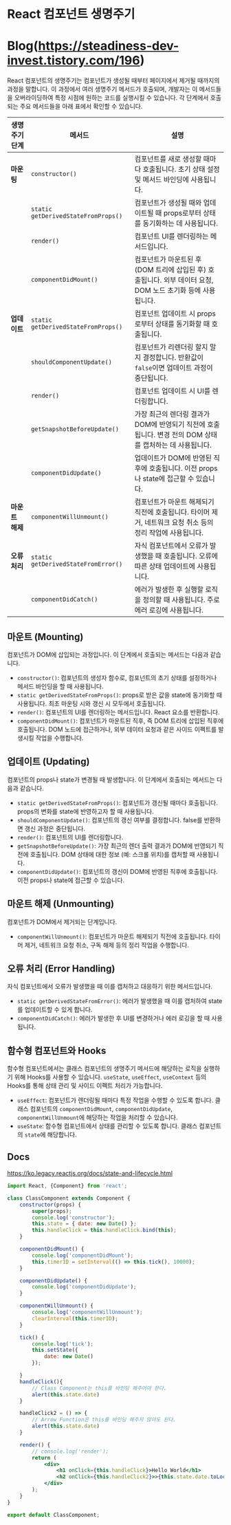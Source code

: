 # React 컴포넌트 생명주기
# Blog(https://steadiness-dev-invest.tistory.com/196)

React 컴포넌트의 생명주기는 컴포넌트가 생성될 때부터 페이지에서 제거될 때까지의 과정을 말합니다. 이 과정에서 여러 생명주기 메서드가 호출되며, 개발자는 이 메서드들을 오버라이딩하여 특정 시점에 원하는 코드를 실행시킬 수 있습니다. 
각 단계에서 호출되는 주요 메서드들을 아래 표에서 확인할 수 있습니다.

| 생명주기 단계   | 메서드                                         | 설명                                                                                                  |
|------------|--------------------------------------------|-----------------------------------------------------------------------------------------------------|
| **마운팅**     | `constructor()`                            | 컴포넌트를 새로 생성할 때마다 호출됩니다. 초기 상태 설정 및 메서드 바인딩에 사용됩니다.                     |
|            | `static getDerivedStateFromProps()`        | 컴포넌트가 생성될 때와 업데이트될 때 props로부터 상태를 동기화하는 데 사용됩니다.                       |
|            | `render()`                                 | 컴포넌트 UI를 렌더링하는 메서드입니다.                                                              |
|            | `componentDidMount()`                      | 컴포넌트가 마운트된 후 (DOM 트리에 삽입된 후) 호출됩니다. 외부 데이터 요청, DOM 노드 초기화 등에 사용됩니다. |
| **업데이트**   | `static getDerivedStateFromProps()`        | 컴포넌트 업데이트 시 props로부터 상태를 동기화할 때 호출됩니다.                                          |
|            | `shouldComponentUpdate()`                  | 컴포넌트가 리렌더링 할지 말지 결정합니다. 반환값이 `false`이면 업데이트 과정이 중단됩니다.                    |
|            | `render()`                                 | 컴포넌트 업데이트 시 UI를 렌더링합니다.                                                             |
|            | `getSnapshotBeforeUpdate()`                | 가장 최근의 렌더링 결과가 DOM에 반영되기 직전에 호출됩니다. 변경 전의 DOM 상태를 캡처하는 데 사용됩니다.        |
|            | `componentDidUpdate()`                     | 업데이트가 DOM에 반영된 직후에 호출됩니다. 이전 props나 state에 접근할 수 있습니다.                        |
| **마운트 해제** | `componentWillUnmount()`                   | 컴포넌트가 마운트 해제되기 직전에 호출됩니다. 타이머 제거, 네트워크 요청 취소 등의 정리 작업에 사용됩니다.       |
| **오류 처리**  | `static getDerivedStateFromError()`        | 자식 컴포넌트에서 오류가 발생했을 때 호출됩니다. 오류에 따른 상태 업데이트에 사용됩니다.                     |
|            | `componentDidCatch()`                      | 에러가 발생한 후 실행할 로직을 정의할 때 사용됩니다. 주로 에러 로깅에 사용됩니다.                          |


## 마운트 (Mounting)

컴포넌트가 DOM에 삽입되는 과정입니다. 이 단계에서 호출되는 메서드는 다음과 같습니다.

- `constructor()`: 컴포넌트의 생성자 함수로, 컴포넌트의 초기 상태를 설정하거나 메서드 바인딩을 할 때 사용됩니다.
- `static getDerivedStateFromProps()`: props로 받은 값을 state에 동기화할 때 사용됩니다. 최초 마운팅 시와 갱신 시 모두에서 호출됩니다.
- `render()`: 컴포넌트의 UI를 렌더링하는 메서드입니다. React 요소를 반환합니다.
- `componentDidMount()`: 컴포넌트가 마운트된 직후, 즉 DOM 트리에 삽입된 직후에 호출됩니다. DOM 노드에 접근하거나, 외부 데이터 요청과 같은 사이드 이펙트를 발생시킬 작업을 수행합니다.

## 업데이트 (Updating)

컴포넌트의 props나 state가 변경될 때 발생합니다. 이 단계에서 호출되는 메서드는 다음과 같습니다.

- `static getDerivedStateFromProps()`: 컴포넌트가 갱신될 때마다 호출됩니다. props의 변화를 state에 반영하고자 할 때 사용됩니다.
- `shouldComponentUpdate()`: 컴포넌트의 갱신 여부를 결정합니다. false를 반환하면 갱신 과정은 중단됩니다.
- `render()`: 컴포넌트의 UI를 렌더링합니다.
- `getSnapshotBeforeUpdate()`: 가장 최근의 렌더 출력 결과가 DOM에 반영되기 직전에 호출됩니다. DOM 상태에 대한 정보 (예: 스크롤 위치)를 캡처할 때 사용됩니다.
- `componentDidUpdate()`: 컴포넌트의 갱신이 DOM에 반영된 직후에 호출됩니다. 이전 props나 state에 접근할 수 있습니다.

## 마운트 해제 (Unmounting)

컴포넌트가 DOM에서 제거되는 단계입니다.

- `componentWillUnmount()`: 컴포넌트가 마운트 해제되기 직전에 호출됩니다. 타이머 제거, 네트워크 요청 취소, 구독 해제 등의 정리 작업을 수행합니다.

## 오류 처리 (Error Handling)

자식 컴포넌트에서 오류가 발생했을 때 이를 캡처하고 대응하기 위한 메서드입니다.

- `static getDerivedStateFromError()`: 에러가 발생했을 때 이를 캡처하여 state를 업데이트할 수 있게 합니다.
- `componentDidCatch()`: 에러가 발생한 후 UI를 변경하거나 에러 로깅을 할 때 사용됩니다.

## 함수형 컴포넌트와 Hooks

함수형 컴포넌트에서는 클래스 컴포넌트의 생명주기 메서드에 해당하는 로직을 실행하기 위해 Hooks를 사용할 수 있습니다. `useState`, `useEffect`, `useContext` 등의 Hooks를 통해 상태 관리 및 사이드 이펙트 처리가 가능합니다.

- `useEffect`: 컴포넌트가 렌더링될 때마다 특정 작업을 수행할 수 있도록 합니다. 클래스 컴포넌트의 `componentDidMount`, `componentDidUpdate`, `componentWillUnmount`에 해당하는 작업을 처리할 수 있습니다.
- `useState`: 함수형 컴포넌트에서 상태를 관리할 수 있도록 합니다. 클래스 컴포넌트의 `state`에 해당합니다.


## Docs
https://ko.legacy.reactjs.org/docs/state-and-lifecycle.html


~~~.jsx
import React, {Component} from 'react';

class ClassComponent extends Component {
    constructor(props) {
        super(props);
        console.log('constructor');
        this.state = { date: new Date() };
        this.handleClick = this.handleClick.bind(this);
    }

    componentDidMount() {
        console.log('componentDidMount');
        this.timerID = setInterval(() => this.tick(), 10000);
    }

    componentDidUpdate() {
        console.log('componentDidUpdate');
    }

    componentWillUnmount() {
        console.log('componentWillUnmount');
        clearInterval(this.timerID);
    }

    tick() {
        console.log('tick');
        this.setState({
            date: new Date()
        });

    }
    handleClick(){
        // Class Component는 this를 바인딩 해주어야 한다.
        alert(this.state.date)
    }

    handleClick2 = () => {
        // Arrow Function은 this를 바인딩 해주지 않아도 된다.
        alert(this.state.date)
    }

    render() {
        // console.log('render');
        return (
            <div>
                <h1 onClick={this.handleClick}>Hello World</h1>
                <h2 onClick={this.handleClick2}>>{this.state.date.toLocaleTimeString()}</h2>
            </div>
        );
    }
}

export default ClassComponent;
~~~